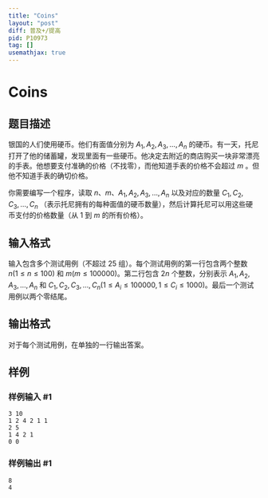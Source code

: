 ```yaml
---
title: "Coins"
layout: "post"
diff: 普及+/提高
pid: P10973
tag: []
usemathjax: true
---
```


# Coins
## 题目描述

银国的人们使用硬币。他们有面值分别为 $A_1, A_2, A_3, \dots, A_n$ 的硬币。有一天，托尼打开了他的储蓄罐，发现里面有一些硬币。他决定去附近的商店购买一块非常漂亮的手表。他想要支付准确的价格（不找零），而他知道手表的价格不会超过 $m$ 。但他不知道手表的确切价格。

你需要编写一个程序，读取 $n$、$m$、$A_1, A_2, A_3, \dots, A_n$ 以及对应的数量 $C_1, C_2, C_3, \dots, C_n$ （表示托尼拥有的每种面值的硬币数量），然后计算托尼可以用这些硬币支付的价格数量（从 1 到 $m$ 的所有价格）。
## 输入格式

输入包含多个测试用例（不超过 $25$ 组）。每个测试用例的第一行包含两个整数 $n (1 ≤ n ≤ 100)$ 和 $m (m ≤ 100000)$。第二行包含 $2n$ 个整数，分别表示 $A_1, A_2, A_3, \dots, A_n$ 和 $C_1, C_2, C_3, \dots, C_n (1 ≤ A_i ≤ 100000, 1 ≤ C_i ≤ 1000)$。最后一个测试用例以两个零结尾。

## 输出格式

对于每个测试用例，在单独的一行输出答案。
## 样例

### 样例输入 #1
```
3 10
1 2 4 2 1 1
2 5
1 4 2 1
0 0
```
### 样例输出 #1
```
8
4
```
